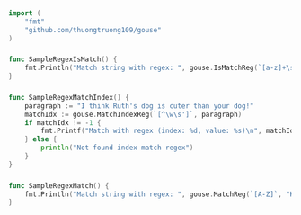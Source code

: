 
# <Badge style='font-size: 1.8rem; text-shadow: 1px 1px 2px rgba(0, 0, 0, 0.3); padding: 0.25rem 0.75rem 0.25rem 0;' type='info' text='🔖 Regex' />


```go
import (
	"fmt"
	"github.com/thuongtruong109/gouse"
)
```

### <Badge style='font-size: 1.1rem;' type='tip' text='1. sample regex is match' />



```go
func SampleRegexIsMatch() {
	fmt.Println("Match string with regex: ", gouse.IsMatchReg(`[a-z]+\s[a-z]+`, "hello world"))
}
```

### <Badge style='font-size: 1.1rem;' type='tip' text='2. sample regex match index' />



```go
func SampleRegexMatchIndex() {
	paragraph := "I think Ruth's dog is cuter than your dog!"
	matchIdx := gouse.MatchIndexReg(`[^\w\s']`, paragraph)
	if matchIdx != -1 {
		fmt.Printf("Match with regex (index: %d, value: %s)\n", matchIdx, string(paragraph[matchIdx]))
	} else {
		println("Not found index match regex")
	}
}
```

### <Badge style='font-size: 1.1rem;' type='tip' text='3. sample regex match' />



```go
func SampleRegexMatch() {
	fmt.Println("Match string with regex: ", gouse.MatchReg(`[A-Z]`, "Hello World 123"))
}
```
